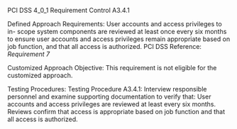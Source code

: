 PCI DSS 4_0_1 Requirement Control A3.4.1

Defined Approach Requirements:
User accounts and access privileges to in- scope system components are reviewed at least once every six months to ensure user accounts and access privileges remain appropriate based on job function, and that all access is authorized. PCI DSS Reference: _Requirement 7_

Customized Approach Objective:
This requirement is not eligible for the customized approach.

Testing Procedures:
Testing Procedure A3.4.1: Interview responsible personnel and examine supporting documentation to verify that: User accounts and access privileges are reviewed at least every six months. Reviews confirm that access is appropriate based on job function and that all access is authorized.